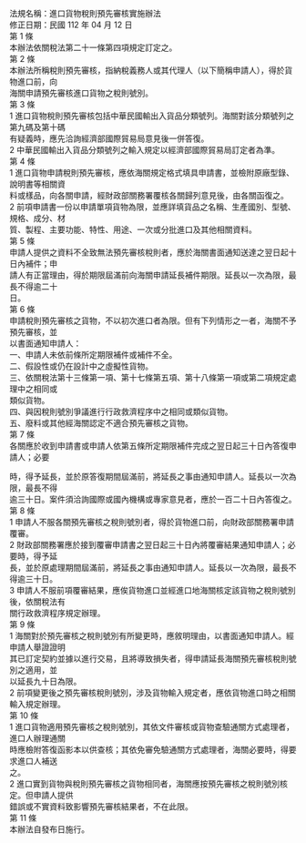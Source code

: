 法規名稱：進口貨物稅則預先審核實施辦法  
修正日期：民國 112 年 04 月 12 日  
第 1 條  
本辦法依關稅法第二十一條第四項規定訂定之。  
第 2 條  
本辦法所稱稅則預先審核，指納稅義務人或其代理人（以下簡稱申請人），得於貨物進口前，向  
海關申請預先審核進口貨物之稅則號別。  
第 3 條  
1 進口貨物稅則預先審核包括中華民國輸出入貨品分類號列。海關對該分類號列之第九碼及第十碼  
有疑義時，應先洽詢經濟部國際貿易局意見後一併答復。  
2 中華民國輸出入貨品分類號列之輸入規定以經濟部國際貿易局訂定者為準。  
第 4 條  
1 進口貨物申請稅則預先審核，應依海關規定格式填具申請書，並檢附原廠型錄、說明書等相關資  
料或樣品，向各關申請，經財政部關務署覆核各關歸列意見後，由各關函復之。  
2 前項申請書一份以申請單項貨物為限，並應詳填貨品之名稱、生產國別、型號、規格、成分、材  
質、製程、主要功能、特性、用途、一次或分批進口及其他相關資料。  
第 5 條  
申請人提供之資料不全致無法預先審核稅則者，應於海關書面通知送達之翌日起十日內補件；申  
請人有正當理由，得於期限屆滿前向海關申請延長補件期限。延長以一次為限，最長不得逾二十  
日。  
第 6 條  
申請稅則預先審核之貨物，不以初次進口者為限。但有下列情形之一者，海關不予預先審核，並  
以書面通知申請人：  
一、申請人未依前條所定期限補件或補件不全。  
二、假設性或仍在設計中之虛擬性貨物。  
三、依關稅法第十三條第一項、第十七條第五項、第十八條第一項或第二項規定處理中之相同或  
類似貨物。  
四、與因稅則號別爭議進行行政救濟程序中之相同或類似貨物。  
五、廢料或其他經海關認定不適合預先審核之貨物。  
第 7 條  
各關應於收到申請書或申請人依第五條所定期限補件完成之翌日起三十日內答復申請人；必要  


時，得予延長，並於原答復期間屆滿前，將延長之事由通知申請人。延長以一次為限，最長不得  
逾三十日。案件須洽詢國際或國內機構或專家意見者，應於一百二十日內答復之。  
第 8 條  
1 申請人不服各關預先審核之稅則號別者，得於貨物進口前，向財政部關務署申請覆審。  
2 財政部關務署應於接到覆審申請書之翌日起三十日內將覆審結果通知申請人；必要時，得予延  
長，並於原處理期間屆滿前，將延長之事由通知申請人。延長以一次為限，最長不得逾三十日。  
3 申請人不服前項覆審結果，應俟貨物進口並經進口地海關核定該貨物之稅則號別後，依關稅法有  
關行政救濟程序規定辦理。  
第 9 條  
1 海關對於預先審核之稅則號別有所變更時，應敘明理由，以書面通知申請人。經申請人舉證證明  
其已訂定契約並據以進行交易，且將導致損失者，得申請延長海關預先審核稅則號別之適用，並  
以延長九十日為限。  
2 前項變更後之預先審核稅則號別，涉及貨物輸入規定者，應依貨物進口時之相關輸入規定辦理。  
第 10 條  
1 進口貨物適用預先審核之稅則號別，其依文件審核或貨物查驗通關方式處理者，進口人辦理通關  
時應檢附答復函影本以供查核；其依免審免驗通關方式處理者，海關必要時，得要求進口人補送  
之。  
2 進口實到貨物與稅則預先審核之貨物相同者，海關應按預先審核之稅則號別核定。但申請人提供  
錯誤或不實資料致影響預先審核結果者，不在此限。  
第 11 條  
本辦法自發布日施行。  


